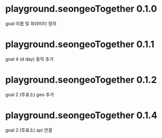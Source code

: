# playground.seongeoTogether 0.1.0 
  goal 이름 및 파라미터 정의

# playground.seongeoTogether 0.1.1
  goal 4 (d day) 동작 추가

# playground.seongeoTogether 0.1.2
  goal 2 (투표소) geo 추가

# playground.seongeoTogether 0.1.4
  goal 2 (투표소) api 연결


